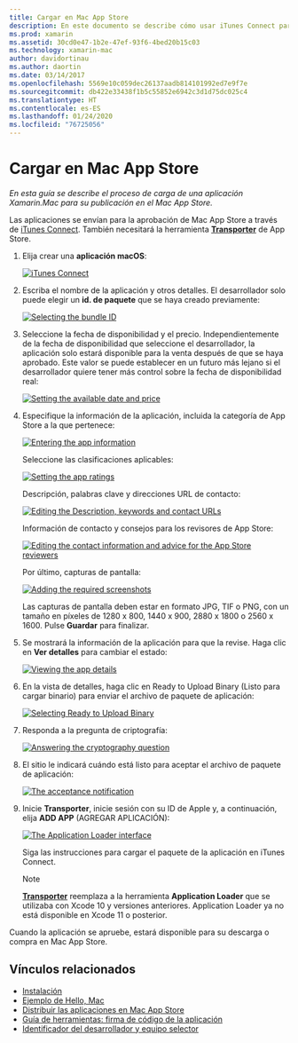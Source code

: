 ```yaml
---
title: Cargar en Mac App Store
description: En este documento se describe cómo usar iTunes Connect para cargar una aplicación Xamarin.Mac en el Mac App Store. También se indica la información que necesita iTunes Connect para completar el proceso.
ms.prod: xamarin
ms.assetid: 30cd0e47-1b2e-47ef-93f6-4bed20b15c03
ms.technology: xamarin-mac
author: davidortinau
ms.author: daortin
ms.date: 03/14/2017
ms.openlocfilehash: 5569e10c059dec26137aadb814101992ed7e9f7e
ms.sourcegitcommit: db422e33438f1b5c55852e6942c3d1d75dc025c4
ms.translationtype: HT
ms.contentlocale: es-ES
ms.lasthandoff: 01/24/2020
ms.locfileid: "76725056"
---
```

# <a name="upload-to-mac-app-store"></a>Cargar en Mac App Store

_En esta guía se describe el proceso de carga de una aplicación Xamarin.Mac para su publicación en el Mac App Store._

Las aplicaciones se envían para la aprobación de Mac App Store a través de [iTunes Connect](https://itunesconnect.apple.com/). También necesitará la herramienta [**Transporter**](https://apps.apple.com/us/app/transporter/id1450874784?mt=12) de App Store.

1. Elija crear una **aplicación macOS**:

    [![](uploading-images/image65.png "iTunes Connect")](uploading-images/image65.png#lightbox)

2. Escriba el nombre de la aplicación y otros detalles. El desarrollador solo puede elegir un **id. de paquete** que se haya creado previamente:

    [![](uploading-images/image66.png "Selecting the bundle ID")](uploading-images/image66.png#lightbox)

3. Seleccione la fecha de disponibilidad y el precio. Independientemente de la fecha de disponibilidad que seleccione el desarrollador, la aplicación solo estará disponible para la venta después de que se haya aprobado. Este valor se puede establecer en un futuro más lejano si el desarrollador quiere tener más control sobre la fecha de disponibilidad real:

    [![](uploading-images/image67.png "Setting the available date and price")](uploading-images/image67.png#lightbox)

4. Especifique la información de la aplicación, incluida la categoría de App Store a la que pertenece:

    [![](uploading-images/image68.png "Entering the app information")](uploading-images/image68.png#lightbox)

    Seleccione las clasificaciones aplicables:

    [![](uploading-images/image69.png "Setting the app ratings")](uploading-images/image69.png#lightbox)

    Descripción, palabras clave y direcciones URL de contacto:

    [![](uploading-images/image70.png "Editing the Description, keywords and contact URLs")](uploading-images/image70.png#lightbox)

    Información de contacto y consejos para los revisores de App Store:

    [![](uploading-images/image71.png "Editing the contact information and advice for the App Store reviewers")](uploading-images/image71.png#lightbox)

    Por último, capturas de pantalla:

    [![](uploading-images/image72.png "Adding the required screenshots")](uploading-images/image72.png#lightbox)

    Las capturas de pantalla deben estar en formato JPG, TIF o PNG, con un tamaño en píxeles de 1280 x 800, 1440 x 900, 2880 x 1800 o 2560 x 1600. Pulse **Guardar** para finalizar.

5. Se mostrará la información de la aplicación para que la revise. Haga clic en **Ver detalles** para cambiar el estado:

    [![](uploading-images/image73.png "Viewing the app details")](uploading-images/image73.png#lightbox)

6. En la vista de detalles, haga clic en Ready to Upload Binary (Listo para cargar binario) para enviar el archivo de paquete de aplicación:

    [![](uploading-images/image74.png "Selecting Ready to Upload Binary")](uploading-images/image74.png#lightbox)

7. Responda a la pregunta de criptografía:

    [![](uploading-images/image75.png "Answering the cryptography question")](uploading-images/image75.png#lightbox)

8. El sitio le indicará cuándo está listo para aceptar el archivo de paquete de aplicación:

    [![](uploading-images/image76.png "The acceptance notification")](uploading-images/image76.png#lightbox)

9. Inicie **Transporter**, inicie sesión con su ID de Apple y, a continuación, elija **ADD APP** (AGREGAR APLICACIÓN):

    [![](uploading-images/transporter01-sml.png "The Application Loader interface")](uploading-images/transporter01.png#lightbox)

    Siga las instrucciones para cargar el paquete de la aplicación en iTunes Connect.

    > [!NOTE]
    > [**Transporter**](https://apps.apple.com/us/app/transporter/id1450874784?mt=12) reemplaza a la herramienta **Application Loader** que se utilizaba con Xcode 10 y versiones anteriores.
    > Application Loader ya no está disponible en Xcode 11 o posterior.

Cuando la aplicación se apruebe, estará disponible para su descarga o compra en Mac App Store.

## <a name="related-links"></a>Vínculos relacionados

- [Instalación](~//mac/get-started/installation.md)
- [Ejemplo de Hello, Mac](~/mac/get-started/hello-mac.md)
- [Distribuir las aplicaciones en Mac App Store](https://developer.apple.com/devcenter/mac/checklist/)
- [Guía de herramientas: firma de código de la aplicación](https://developer.apple.com/library/mac/#documentation/ToolsLanguages/Conceptual/OSXWorkflowGuide/CodeSigning/CodeSigning.html)
- [Identificador del desarrollador y equipo selector](https://developer.apple.com/developer-id/)
